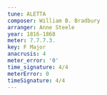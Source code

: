 ```yaml
---
tune: ALETTA
composer: William B. Bradbury
arranger: Anne Steele
year: 1816-1868
meter: 7.7.7.3.
key: F Major
anacrusis: 4
meter_error: '0'
time_signature: 4/4
meterError: 0
timeSignature: 4/4
---
```

